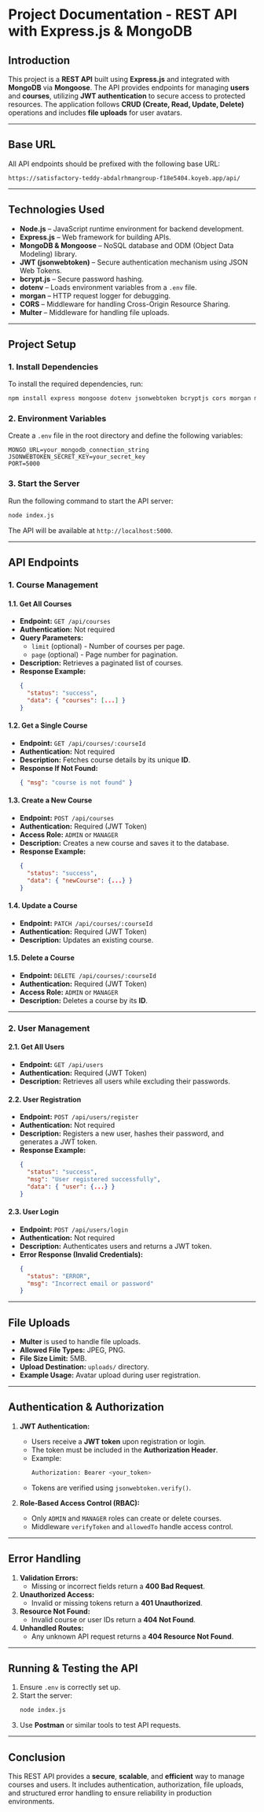 ﻿# Project Documentation - REST API with Express.js & MongoDB

## **Introduction**
This project is a **REST API** built using **Express.js** and integrated with **MongoDB** via **Mongoose**. The API provides endpoints for managing **users** and **courses**, utilizing **JWT authentication** to secure access to protected resources. The application follows **CRUD (Create, Read, Update, Delete)** operations and includes **file uploads** for user avatars.

---

## **Base URL**

All API endpoints should be prefixed with the following base URL:

```
https://satisfactory-teddy-abdalrhmangroup-f18e5404.koyeb.app/api/
```

---

## **Technologies Used**
- **Node.js** – JavaScript runtime environment for backend development.
- **Express.js** – Web framework for building APIs.
- **MongoDB & Mongoose** – NoSQL database and ODM (Object Data Modeling) library.
- **JWT (jsonwebtoken)** – Secure authentication mechanism using JSON Web Tokens.
- **bcrypt.js** – Secure password hashing.
- **dotenv** – Loads environment variables from a `.env` file.
- **morgan** – HTTP request logger for debugging.
- **CORS** – Middleware for handling Cross-Origin Resource Sharing.
- **Multer** – Middleware for handling file uploads.

---

## **Project Setup**
### **1. Install Dependencies**
To install the required dependencies, run:
```sh
npm install express mongoose dotenv jsonwebtoken bcryptjs cors morgan multer
```

### **2. Environment Variables**
Create a `.env` file in the root directory and define the following variables:
```env
MONGO_URL=your_mongodb_connection_string
JSONWEBTOKEN_SECRET_KEY=your_secret_key
PORT=5000
```

### **3. Start the Server**
Run the following command to start the API server:
```sh
node index.js
```
The API will be available at `http://localhost:5000`.

---

## **API Endpoints**

### **1. Course Management**

#### **1.1. Get All Courses**
- **Endpoint:** `GET /api/courses`
- **Authentication:** Not required
- **Query Parameters:**
  - `limit` (optional) - Number of courses per page.
  - `page` (optional) - Page number for pagination.
- **Description:** Retrieves a paginated list of courses.
- **Response Example:**
  ```json
  {
    "status": "success",
    "data": { "courses": [...] }
  }
  ```

#### **1.2. Get a Single Course**
- **Endpoint:** `GET /api/courses/:courseId`
- **Authentication:** Not required
- **Description:** Fetches course details by its unique **ID**.
- **Response If Not Found:**
  ```json
  { "msg": "course is not found" }
  ```

#### **1.3. Create a New Course**
- **Endpoint:** `POST /api/courses`
- **Authentication:** Required (JWT Token)
- **Access Role:** `ADMIN` or `MANAGER`
- **Description:** Creates a new course and saves it to the database.
- **Response Example:**
  ```json
  {
    "status": "success",
    "data": { "newCourse": {...} }
  }
  ```

#### **1.4. Update a Course**
- **Endpoint:** `PATCH /api/courses/:courseId`
- **Authentication:** Required (JWT Token)
- **Description:** Updates an existing course.

#### **1.5. Delete a Course**
- **Endpoint:** `DELETE /api/courses/:courseId`
- **Authentication:** Required (JWT Token)
- **Access Role:** `ADMIN` or `MANAGER`
- **Description:** Deletes a course by its **ID**.

---

### **2. User Management**

#### **2.1. Get All Users**
- **Endpoint:** `GET /api/users`
- **Authentication:** Required (JWT Token)
- **Description:** Retrieves all users while excluding their passwords.

#### **2.2. User Registration**
- **Endpoint:** `POST /api/users/register`
- **Authentication:** Not required
- **Description:** Registers a new user, hashes their password, and generates a JWT token.
- **Response Example:**
  ```json
  {
    "status": "success",
    "msg": "User registered successfully",
    "data": { "user": {...} }
  }
  ```

#### **2.3. User Login**
- **Endpoint:** `POST /api/users/login`
- **Authentication:** Not required
- **Description:** Authenticates users and returns a JWT token.
- **Error Response (Invalid Credentials):**
  ```json
  {
    "status": "ERROR",
    "msg": "Incorrect email or password"
  }
  ```

---

## **File Uploads**
- **Multer** is used to handle file uploads.
- **Allowed File Types:** JPEG, PNG.
- **File Size Limit:** 5MB.
- **Upload Destination:** `uploads/` directory.
- **Example Usage:** Avatar upload during user registration.

---

## **Authentication & Authorization**
1. **JWT Authentication:**
   - Users receive a **JWT token** upon registration or login.
   - The token must be included in the **Authorization Header**.
   - Example:
     ```sh
     Authorization: Bearer <your_token>
     ```
   - Tokens are verified using `jsonwebtoken.verify()`.

2. **Role-Based Access Control (RBAC):**
   - Only `ADMIN` and `MANAGER` roles can create or delete courses.
   - Middleware `verifyToken` and `allowedTo` handle access control.

---

## **Error Handling**
1. **Validation Errors:**
   - Missing or incorrect fields return a **400 Bad Request**.
2. **Unauthorized Access:**
   - Invalid or missing tokens return a **401 Unauthorized**.
3. **Resource Not Found:**
   - Invalid course or user IDs return a **404 Not Found**.
4. **Unhandled Routes:**
   - Any unknown API request returns a **404 Resource Not Found**.

---

## **Running & Testing the API**
1. Ensure `.env` is correctly set up.
2. Start the server:
   ```sh
   node index.js
   ```
3. Use **Postman** or similar tools to test API requests.

---

## **Conclusion**
This REST API provides a **secure**, **scalable**, and **efficient** way to manage courses and users. It includes authentication, authorization, file uploads, and structured error handling to ensure reliability in production environments.

